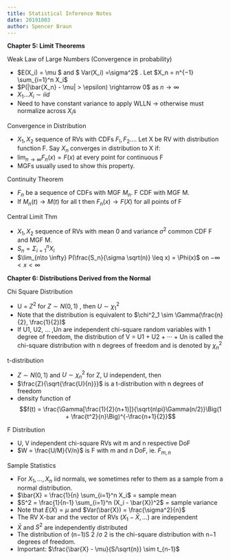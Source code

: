 ```yaml
---
title: Statistical Inference Notes
date: 20191003
author: Spencer Braun
---
```


**Chapter 5: Limit Theorems**

Weak Law of Large Numbers (Convergence in probability)

* $E(X_i) = \mu $ and $ Var(X_i) =\sigma^2$ . Let $X_n = n^{−1} \sum_{i=1}^n X_i$
* $P(|\bar{X_n} - \mu| > \epsilon) \rightarrow 0$ as $n \rightarrow \infty$
* $X_1 ... X_i \sim iid$
* Need to have  constant variance to apply WLLN -> otherwise must normalize across $X_i$s

Convergence in Distribution

* $X_1, X_2$ sequence of RVs with CDFs $F_!, F_2...$. Let X be RV with distribution function F. Say $X_n$ converges in distribution to X if:
* $\lim_{n\to \infty} F_n(x) = F(x)$ at every point for continuous F
* MGFs usually used to show this property. 

Continuity Theorem

* $F_n$ be a sequence of CDFs with MGF $M_n$. F CDF with MGF M. 
* If $M_n(t) \rightarrow M(t)$ for all t then $F_n(x) \rightarrow F(X)$ for all points of F

Central Limit Thm

* $X_1, X_2$ sequence of RVs with mean 0 and variance $\sigma^2$ common CDF F and MGF M.
* $S_n = \Sigma_{i=1}^n X_i$ 
* $\lim_{n\to \infty} P(\frac{S_n}{\sigma \sqrt(n)} \leq x) = \Phi(x)$ on $-\infty < x < \infty$



**Chapter 6: Distributions Derived from the Normal**

Chi Square Distribution

* U = $Z^2$ for $Z \sim N(0,1)$ , then $U \sim \chi^2_1$ 
* Note that the distribution is equivalent to $\chi^2_1 \sim \Gamma(\frac{n}{2}, \frac{1}{2})$
* If U1, U2, ... ,Un are independent chi-square random variables with 1 degree of  freedom, the distribution of V = U1 + U2 + ··· + Un is called the chi-square distribution with n degrees of freedom and is denoted by $\chi^2_n$

t-distribution

* $Z \sim N(0,1)$ and  $U \sim \chi^2_n$ for Z, U independent, then 
* $\frac{Z}{\sqrt{\frac{U}{n}}}$ is a t-distribution with n degrees of freedom
* density function of $$f(t) = \frac{\Gamma[\frac{1}{2}(n+1)]}{\sqrt{n\pi}\Gamma(n/2)}\Big(1 + \frac{t^2}{n}\Big)^{-\frac{n+1}{2}}$$

F Distribution

* U, V independent chi-square RVs wit m and n respective DoF
* $W = \frac{U/M}{V/n}$ is F with m and n DoF, ie. $F_{m,n}$

Sample Statistics

* For $X_1, ..., X_n$ iid normals, we sometimes refer to them as a sample from a normal distribution.
* $\bar{X} = \frac{1}{n} \sum_{i=1}^n X_i$ = sample mean
* $S^2 = \frac{1}{n-1} \sum_{i=1}^n (X_i - \bar{X})^2$ = sample variance
* Note that $E(\bar{X}) = \mu$ and $Var(\bar{X}) = \frac{\sigma^2}{n}$
* The RV X-bar and the vector of RVs $(X_1 - \bar{X}, ...)$ are independent
* $\bar{X}$ and $S^2$ are independently distributed
* The distribution of (n−1)S 2 /σ 2 is the chi-square distribution with n−1 degrees  of freedom. 
* Important: $\frac{\bar{X} - \mu}{S/\sqrt{n}} \sim t_{n-1}$

